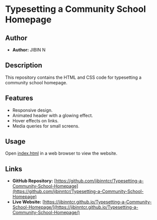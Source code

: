 # Typesetting a Community School Homepage

## Author
- **Author:** JIBIN N

## Description

This repository contains the HTML and CSS code for typesetting a community school homepage.

## Features

- Responsive design.
- Animated header with a glowing effect.
- Hover effects on links.
- Media queries for small screens.

## Usage

Open [index.html](index.html) in a web browser to view the website.

## Links

- **GitHub Repository:** [https://github.com/jibinntcr/Typesetting-a-Community-School-Homepage](https://github.com/jibinntcr/Typesetting-a-Community-School-Homepage)
- **Live Website:** [https://jibinntcr.github.io/Typesetting-a-Community-School-Homepage/](https://jibinntcr.github.io/Typesetting-a-Community-School-Homepage/)
